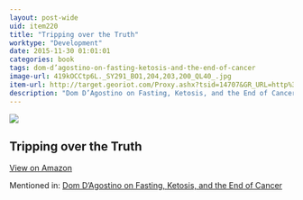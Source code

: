 ```yaml
---
layout: post-wide
uid: item220
title: "Tripping over the Truth"
worktype: "Development"
date: 2015-11-30 01:01:01
categories: book
tags: dom-d’agostino-on-fasting-ketosis-and-the-end-of-cancer
image-url: 419kOCCtp6L._SY291_BO1,204,203,200_QL40_.jpg
item-url: http://target.georiot.com/Proxy.ashx?tsid=14707&GR_URL=http%3A%2F%2Fwww.amazon.com%2FTripping-Over-Truth-Metabolic-Illuminates%2Fdp%2F1500600318%2F
description: "Dom D’Agostino on Fasting, Ketosis, and the End of Cancer"
---
```

<a href="http://target.georiot.com/Proxy.ashx?tsid=14707&GR_URL=http%3A%2F%2Fwww.amazon.com%2FTripping-Over-Truth-Metabolic-Illuminates%2Fdp%2F1500600318%2F" target="blank"><img src="../../../../img/thumbs/419kOCCtp6L._SY291_BO1,204,203,200_QL40_.jpg" class="prod-img"></a>
<h2>Tripping over the Truth</h2>
<p><a class="btn btn-primary" href="http://target.georiot.com/Proxy.ashx?tsid=14707&GR_URL=http%3A%2F%2Fwww.amazon.com%2FTripping-Over-Truth-Metabolic-Illuminates%2Fdp%2F1500600318%2F" target="blank">View on Amazon</a><p>
<p>Mentioned in: <a href="http://fourhourworkweek.com/2015/11/03/dominic-dagostino/" target="blank">Dom D’Agostino on Fasting, Ketosis, and the End of Cancer</a></p>
